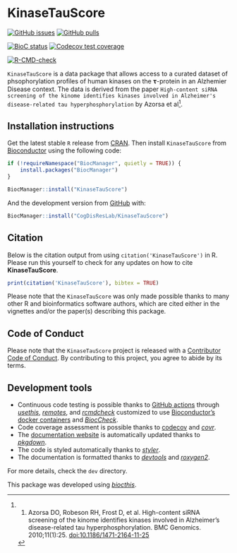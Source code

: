 
<!-- README.md is generated from README.Rmd. Please edit that file -->

# KinaseTauScore

<!-- badges: start -->

[![GitHub
issues](https://img.shields.io/github/issues/CogDisResLab/KinaseTauScore)](https://github.com/CogDisResLab/KinaseTauScore/issues)
[![GitHub
pulls](https://img.shields.io/github/issues-pr/CogDisResLab/KinaseTauScore)](https://github.com/CogDisResLab/KinaseTauScore/pulls)

[![BioC
status](http://www.bioconductor.org/shields/build/release/bioc/KinaseTauScore.svg)](https://bioconductor.org/checkResults/release/bioc-LATEST/KinaseTauScore)
[![Codecov test
coverage](https://codecov.io/gh/CogDisResLab/KinaseTauScore/branch/main/graph/badge.svg)](https://app.codecov.io/gh/CogDisResLab/KinaseTauScore?branch=main)

[![R-CMD-check](https://github.com/CogDisResLab/KinaseTauScore/workflows/R-CMD-check/badge.svg)](https://github.com/CogDisResLab/KinaseTauScore/actions)

<!-- badges: end -->

`KinaseTauScore` is a data package that allows access to a curated
dataset of phsophorylation profiles of human kinases on the 𝛕-protein in
an Alzhemier Disease context. The data is derived from the paper
`High-content siRNA screening of the kinome identifies kinases involved in Alzheimer's disease-related tau hyperphosphorylation`
by Azorsa et al[^1].

## Installation instructions

Get the latest stable `R` release from
[CRAN](http://cran.r-project.org/). Then install `KinaseTauScore` from
[Bioconductor](http://bioconductor.org/) using the following code:

``` r
if (!requireNamespace("BiocManager", quietly = TRUE)) {
    install.packages("BiocManager")
}

BiocManager::install("KinaseTauScore")
```

And the development version from
[GitHub](https://github.com/CogDisResLab/KinaseTauScore) with:

``` r
BiocManager::install("CogDisResLab/KinaseTauScore")
```

## Citation

Below is the citation output from using `citation('KinaseTauScore')` in
R. Please run this yourself to check for any updates on how to cite
**KinaseTauScore**.

``` r
print(citation('KinaseTauScore'), bibtex = TRUE)
```

Please note that the `KinaseTauScore` was only made possible thanks to
many other R and bioinformatics software authors, which are cited either
in the vignettes and/or the paper(s) describing this package.

## Code of Conduct

Please note that the `KinaseTauScore` project is released with a
[Contributor Code of
Conduct](https://bioconductor.github.io/bioc_coc_multilingual/). By
contributing to this project, you agree to abide by its terms.

## Development tools

-   Continuous code testing is possible thanks to [GitHub
    actions](https://www.tidyverse.org/blog/2020/04/usethis-1-6-0/)
    through *[usethis](https://CRAN.R-project.org/package=usethis)*,
    *[remotes](https://CRAN.R-project.org/package=remotes)*, and
    *[rcmdcheck](https://CRAN.R-project.org/package=rcmdcheck)*
    customized to use [Bioconductor’s docker
    containers](https://www.bioconductor.org/help/docker/) and
    *[BiocCheck](https://bioconductor.org/packages/3.14/BiocCheck)*.
-   Code coverage assessment is possible thanks to
    [codecov](https://codecov.io/gh) and
    *[covr](https://CRAN.R-project.org/package=covr)*.
-   The [documentation
    website](http://CogDisResLab.github.io/KinaseTauScore) is
    automatically updated thanks to
    *[pkgdown](https://CRAN.R-project.org/package=pkgdown)*.
-   The code is styled automatically thanks to
    *[styler](https://CRAN.R-project.org/package=styler)*.
-   The documentation is formatted thanks to
    *[devtools](https://CRAN.R-project.org/package=devtools)* and
    *[roxygen2](https://CRAN.R-project.org/package=roxygen2)*.

For more details, check the `dev` directory.

This package was developed using
*[biocthis](https://bioconductor.org/packages/3.14/biocthis)*.

[^1]:
    1.  Azorsa DO, Robeson RH, Frost D, et al. High-content siRNA
        screening of the kinome identifies kinases involved in
        Alzheimer’s disease-related tau hyperphosphorylation. BMC
        Genomics. 2010;11(1):25. <doi:10.1186/1471-2164-11-25>
